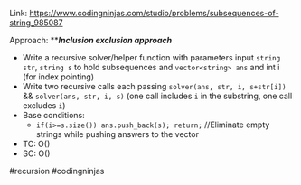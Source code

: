 Link: https://www.codingninjas.com/studio/problems/subsequences-of-string_985087

Approach:
*****Inclusion exclusion approach***
- Write a recursive solver/helper function with parameters input `string str`, `string s` to hold subsequences and `vector<string> ans` and int i (for index pointing)
- Write two recursive calls each passing `solver(ans, str, i, s+str[i])` && `solver(ans, str, i, s)` (one call includes `i` in the substring, one call excludes `i`)
- Base conditions: 
	- `if(i>=s.size()) ans.push_back(s); return;`
//Eliminate empty strings while pushing answers to the vector
- TC: O()
- SC: O()


#recursion #codingninjas 
